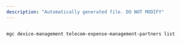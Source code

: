 ```yaml
---
description: "Automatically generated file. DO NOT MODIFY"
---
```


```bash

mgc device-management telecom-expense-management-partners list

```